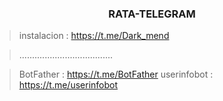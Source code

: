 <h3 align="center"> RATA-TELEGRAM </h3>

> instalacion : https://t.me/Dark_mend


> .....................................


> BotFather : https://t.me/BotFather
> userinfobot : https://t.me/userinfobot






